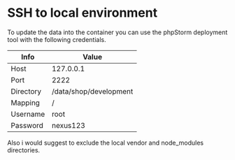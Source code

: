 # SSH to local environment

To update the data into the container you can use the phpStorm deployment tool with the following credentials.  
  
  
| Info | Value |
| ---- | ----- |
| Host | 127.0.0.1 |
| Port | 2222 |
| Directory | /data/shop/development |
| Mapping | / |
| Username | root |
| Password | nexus123 |

Also i would suggest to exclude the local vendor and node_modules directories.